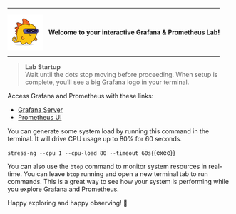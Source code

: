 <table style="border-collapse: collapse; border: none; width: 100%;">
  <tr>
    <td style="border: none; padding: 4px 0;">
      <div style="display: flex; align-items: center; height: 100px;">
        <img src="./images/grot.png"
             alt="Grot the Grafana Dino"
             style="max-height: 80px; margin-right: 12px;" />
        <div style="display: flex; align-items: center; height: 100%;">
          <p style="margin: 0; line-height: 1.4;">
            <strong>Welcome to your interactive Grafana & Prometheus Lab!</strong>
          </p>
        </div>
      </div>
    </td>
  </tr>
</table>

> **Lab Startup**  
> Wait until the dots stop moving before proceeding. When setup is complete, you’ll see a big Grafana logo in your terminal.


Access Grafana and Prometheus with these links:

- [Grafana Server]({{TRAFFIC_HOST1_3000}})
- [Prometheus UI]({{TRAFFIC_HOST1_9090}})

You can generate some system load by running this command in the terminal. It will drive CPU usage up to 80% for 60 seconds.

`stress-ng --cpu 1 --cpu-load 80 --timeout 60s`{{exec}}

You can also use the `btop` command to monitor system resources in real-time. You can leave `btop` running and open a new terminal tab to run commands. This is a great way to see how your system is performing while you explore Grafana and Prometheus.

Happy exploring and happy observing! 🎉

